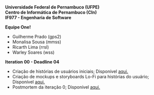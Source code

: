 **Universidade Federal de Pernambuco (UFPE)**  
**Centro de Informática de Pernambuco (CIn)**    
**IF977 - Engenharia de Software**    

**Equipe One!**
- Guilherme Prado (gps2)
- Monalisa Sousa (mmss)
- Ricarth Lima (rrsl)
- Warley Soares (wss)

**Iteration 00 - Deadline 04**

- Criação de histórias de usuários iniciais; Disponível [aqui.](https://github.com/ricarthlima/eo-project-es/blob/master/docs/entregas_iterations/I00/HUs.md)
- Criação de mockups e storyboards Lo-Fi para histórias do usuário; Disponível [aqui.](https://github.com/ricarthlima/eo-project-es/tree/master/docs/entregas_iterations/I00/mockups)
- Postmortem da iteração 0; Disponível [aqui.](https://github.com/ricarthlima/eo-project-es/blob/master/docs/entregas_iterations/I00/postmortem.md)
